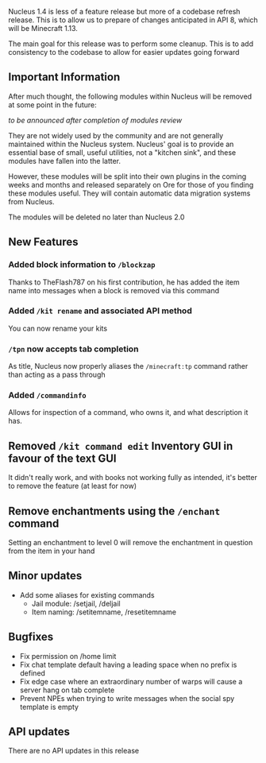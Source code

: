 Nucleus 1.4 is less of a feature release but more of a codebase refresh release. This is to allow us to prepare of changes anticipated in API 8,
which will be Minecraft 1.13.

The main goal for this release was to perform some cleanup. This is to add consistency to the codebase to allow for easier updates going forward

## Important Information

After much thought, the following modules within Nucleus will be removed at some point in the future:

_to be announced after completion of modules review_

They are not widely used by the community and are not generally maintained within the Nucleus system. Nucleus' goal is to provide an essential 
base of small, useful utilities, not a "kitchen sink", and these modules have fallen into the latter.
 
However, these modules will be split into their own plugins in the coming weeks and months and released separately on Ore for those of you 
finding these modules useful. They will contain automatic data migration systems from Nucleus.

The modules will be deleted no later than Nucleus 2.0

## New Features

### Added block information to `/blockzap`

Thanks to TheFlash787 on his first contribution, he has added the item name into messages when a block is removed via this command

### Added `/kit rename` and associated API method

You can now rename your kits

### `/tpn` now accepts tab completion

As title, Nucleus now properly aliases the `/minecraft:tp` command rather than acting as a pass through

### Added `/commandinfo`

Allows for inspection of a command, who owns it, and what description it has.

## Removed `/kit command edit` Inventory GUI in favour of the text GUI

It didn't really work, and with books not working fully as intended, it's better to remove the feature (at least for now)

## Remove enchantments using the `/enchant` command

Setting an enchantment to level 0 will remove the enchantment in question from the item in your hand 

## Minor updates

* Add some aliases for existing commands
  * Jail module: /setjail, /deljail
  * Item naming: /setitemname, /resetitemname

## Bugfixes

* Fix permission on /home limit
* Fix chat template default having a leading space when no prefix is defined
* Fix edge case where an extraordinary number of warps will cause a server hang on tab complete
* Prevent NPEs when trying to write messages when the social spy template is empty

## API updates

There are no API updates in this release